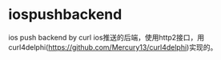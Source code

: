# iospushbackend
ios push backend by curl
ios推送的后端，使用http2接口，用curl4delphi(https://github.com/Mercury13/curl4delphi)实现的。
